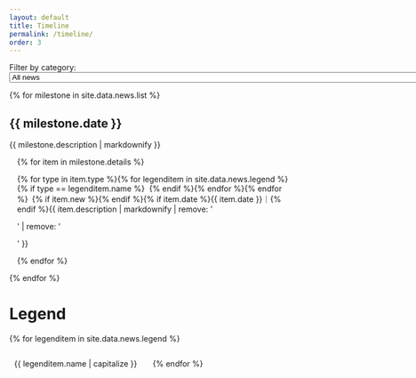 ```yaml
---
layout: default
title: Timeline
permalink: /timeline/
order: 3
---
```


<p id="filter">Filter by category:
<select id="choosenewscategory">
  <option value="">All news</option>{% for category in site.data.news.legend %}<option value="{{ category.name }}">{{ category.name | capitalize }}{% unless category.name contains 'work' or category.name contains 'press' or category.name contains 'leisure' %}s{% endunless %}</option>{% endfor %}
  </select></p>

{% for milestone in site.data.news.list %}

## {{ milestone.date }}

{{ milestone.description | markdownify }}

<ul style="list-style-type: none; padding-inline-start: 1em;">
{% for item in milestone.details %}
<li id="bib-{{forloop.parentloop.index}}-{{forloop.index}}" categories="{% for type in item.type %}{{ type }}{% unless forloop.last %},{% endunless %}{% endfor %}"
style="margin-block-start: 1em; margin-block-end: 1em;">{% for type in item.type %}{% 
for legenditem in site.data.news.legend %}{% if type == legenditem.name 
%}<span style="border: 1px solid var(--color-text); padding: 4px; border-radius: 5px; font-size: 0.6em; 
vertical-align: middle; min-width: 13px; width: 1em; height: 1em; 
text-align: center;" class="{{ legenditem.icon }}"></span>{% endif %}{% endfor %}{% endfor 
%}&ensp;{% if item.new %}{% endif %}{% if item.date %}{{ item.date }}｜{% endif %}{{ 
  item.description | markdownify | remove: '<p>' | remove: '</p>' }}
</li>
{% endfor %}
</ul>

{% endfor %}

# Legend

<ul style="list-style: none; padding: 0; margin: 0; display: flex; flex-direction: row; gap: 2em; flex-wrap: wrap;">
{% for legenditem in site.data.news.legend %}
  <li><span style="border: 1px solid var(--color-text); padding: 4px; border-radius: 5px; font-size: 0.6em; 
  vertical-align: middle; min-width: 13px; width: 1em; height: 1em; text-align: center; margin-right: 0.1em;
  " class="{{ legenditem.icon }}"></span>
  {{ legenditem.name | capitalize }}</li>
{% endfor %}
</ul>

<script>
document.addEventListener('DOMContentLoaded', function() {
    var selector = document.getElementById('choosenewscategory');
    if (selector) {
        selector.addEventListener('change', function() {
            var selected = this.value;
            var entries = document.querySelectorAll('li');
            entries.forEach(function(entry) {
                if (entry.id.includes('bib')) {
                    var categories = entry.getAttribute('categories');
                    if (categories.includes(selected)) {
                        entry.style.display = 'block';
                    } else {
                        entry.style.display = 'none';
                    }
                }
            });
        });
    }
});
</script>
